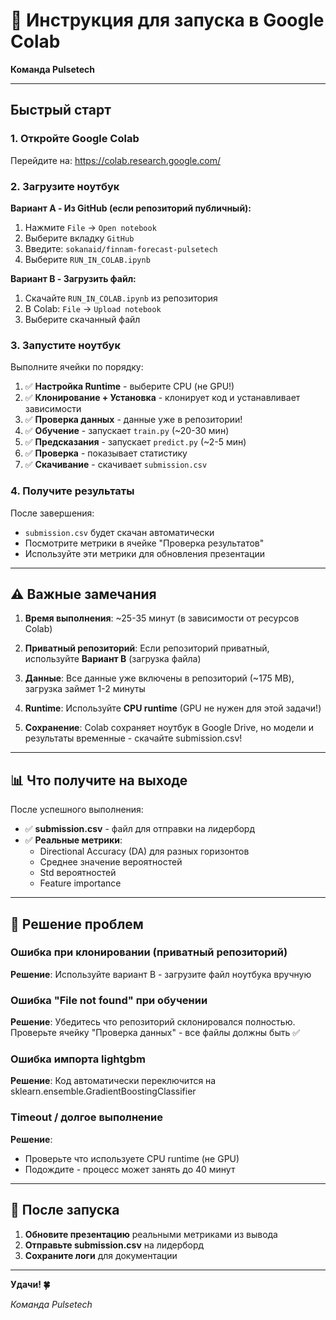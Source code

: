# 🚀 Инструкция для запуска в Google Colab

**Команда Pulsetech**

---

## Быстрый старт

### 1. Откройте Google Colab

Перейдите на: https://colab.research.google.com/

### 2. Загрузите ноутбук

**Вариант A - Из GitHub (если репозиторий публичный):**
1. Нажмите `File` → `Open notebook`
2. Выберите вкладку `GitHub`
3. Введите: `sokanaid/finnam-forecast-pulsetech`
4. Выберите `RUN_IN_COLAB.ipynb`

**Вариант B - Загрузить файл:**
1. Скачайте `RUN_IN_COLAB.ipynb` из репозитория
2. В Colab: `File` → `Upload notebook`
3. Выберите скачанный файл

### 3. Запустите ноутбук

Выполните ячейки по порядку:
1. ✅ **Настройка Runtime** - выберите CPU (не GPU!)
2. ✅ **Клонирование + Установка** - клонирует код и устанавливает зависимости
3. ✅ **Проверка данных** - данные уже в репозитории!
4. ✅ **Обучение** - запускает `train.py` (~20-30 мин)
5. ✅ **Предсказания** - запускает `predict.py` (~2-5 мин)
6. ✅ **Проверка** - показывает статистику
7. ✅ **Скачивание** - скачивает `submission.csv`

### 4. Получите результаты

После завершения:
- `submission.csv` будет скачан автоматически
- Посмотрите метрики в ячейке "Проверка результатов"
- Используйте эти метрики для обновления презентации

---

## ⚠️ Важные замечания

1. **Время выполнения**: ~25-35 минут (в зависимости от ресурсов Colab)

2. **Приватный репозиторий**: Если репозиторий приватный, используйте **Вариант B** (загрузка файла)

3. **Данные**: Все данные уже включены в репозиторий (~175 MB), загрузка займет 1-2 минуты

4. **Runtime**: Используйте **CPU runtime** (GPU не нужен для этой задачи!)

5. **Сохранение**: Colab сохраняет ноутбук в Google Drive, но модели и результаты временные - скачайте submission.csv!

---

## 📊 Что получите на выходе

После успешного выполнения:

- ✅ **submission.csv** - файл для отправки на лидерборд
- ✅ **Реальные метрики**:
  - Directional Accuracy (DA) для разных горизонтов
  - Среднее значение вероятностей
  - Std вероятностей
  - Feature importance

---

## 🐛 Решение проблем

### Ошибка при клонировании (приватный репозиторий)
**Решение**: Используйте вариант B - загрузите файл ноутбука вручную

### Ошибка "File not found" при обучении
**Решение**: Убедитесь что репозиторий склонировался полностью. Проверьте ячейку "Проверка данных" - все файлы должны быть ✅

### Ошибка импорта lightgbm
**Решение**: Код автоматически переключится на sklearn.ensemble.GradientBoostingClassifier

### Timeout / долгое выполнение
**Решение**: 
- Проверьте что используете CPU runtime (не GPU)
- Подождите - процесс может занять до 40 минут

---

## 📝 После запуска

1. **Обновите презентацию** реальными метриками из вывода
2. **Отправьте submission.csv** на лидерборд
3. **Сохраните логи** для документации

---

**Удачи! 🍀**

*Команда Pulsetech*

